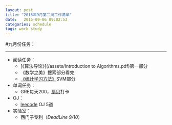 ```yaml
---
layout: post
title: "2015年9月第二周工作清单"
date:   2015-09-06 09:02:53
categories: schedule
tags: work study
---
```


#九月份任务：

***
* 阅读任务：
	* [《算法导论》](/assets/Introduction to Algorithms.pdf)第一部分
	* 《数学之美》搜索部分看完
	* [《统计学习方法》](/assets/统计学习方法.pdf)SVM部分
* 单词任务：
	* GRE每天200，[扇贝](http://www.shanbay.com/)打卡
* OJ：
	* [leecode](https://leetcode.com/) OJ 5道
* 实验室：
	* 西门子专利（*DeadLine 9/10*）
